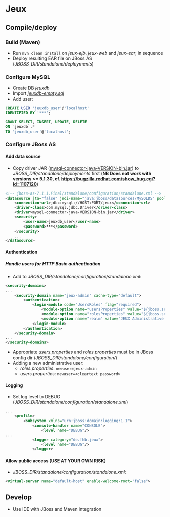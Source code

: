 # Jeux

## Compile/deploy

### Build (Maven)

- Run `mvn clean install` on _jeux-ejb_, _jeux-web_ and  _jeux-ear_, in sequence
- Deploy resulting EAR file on JBoss AS (_JBOSS_DIR/standalone/deployments_)

### Configure MySQL

- Create DB _jeuxdb_
- Import [_jeuxdb-empty.sql_](https://github.com/marthjod/jeux/blob/master/jeuxdb-empty.sql)
- Add user:

```sql
CREATE USER 'jeuxdb_user'@'localhost'
IDENTIFIED BY '***';

GRANT SELECT, INSERT, UPDATE, DELETE
ON `jeuxdb`.*
TO 'jeuxdb_user'@'localhost';
```

### Configure JBoss AS

#### Add data source
- Copy driver JAR ([mysql-connector-java-VERSION-bin.jar](http://dev.mysql.com/downloads/connector/j/)) to  _JBOSS_DIR/standalone/deployments_ first (**NB Does not work with versions >= 5.1.30, cf. https://bugzilla.redhat.com/show_bug.cgi?id=1107120**)

```xml
<!-- jboss-as-7.1.1.Final/standalone/configuration/standalone.xml -->
<datasource jta="false" jndi-name="java:jboss/datasources/MySQLDS" pool-name="MySQLDS" enabled="true" use-ccm="false">
    <connection-url>jdbc:mysql://HOST:PORT/jeux</connection-url>
    <driver-class>com.mysql.jdbc.Driver</driver-class>
    <driver>mysql-connector-java-VERSION-bin.jar</driver>
    <security>
        <user-name>jeuxdb_user</user-name>
        <password>***</password>
    </security>
    ...
</datasource>
```


#### Authentication

##### Handle users for HTTP Basic authentication

- Add to _JBOSS_DIR/standalone/configuration/standalone.xml_:

```xml
<security-domains>
...
    <security-domain name="jeux-admin" cache-type="default">
        <authentication>
            <login-module code="UsersRoles" flag="required">
                <module-option name="usersProperties" value="${jboss.server.config.dir}/users.properties"/>
                <module-option name="rolesProperties" value="${jboss.server.config.dir}/roles.properties"/>
                <module-option name="realm" value="JEUX Administrative view"/>
            </login-module>
        </authentication>
    </security-domain>
...
</security-domains>
```

- Appropriate _users.properties_ and _roles.properties_ must be in JBoss config dir (_JBOSS_DIR/standalone/configuration/_)
- Adding a new administrative user:
    - _roles.properties_: `newuser=jeux-admin`
    - _users.properties_: `newuser=<cleartext password>`

#### Logging

- Set log level to DEBUG (_JBOSS_DIR/standalone/configuration/standalone.xml_)

```xml
...
    <profile>
        <subsystem xmlns="urn:jboss:domain:logging:1.1">
            <console-handler name="CONSOLE">
                <level name="DEBUG"/>
...
            <logger category="de.fhb.jeux">
                <level name="DEBUG"/>
            </logger>
```

#### Allow public access (USE AT YOUR OWN RISK)

- _JBOSS_DIR/standalone/configuration/standalone.xml_:
```xml
<virtual-server name="default-host" enable-welcome-root="false">
```


## Develop

- Use IDE with JBoss and Maven integration
